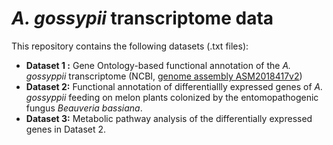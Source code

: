 # *A. gossypii* transcriptome data
This repository contains the following datasets (.txt files):

  * **Dataset 1 :** Gene Ontology-based functional annotation of the *A. gossyppii* transcriptome (NCBI, [genome assembly ASM2018417v2](https://www.ncbi.nlm.nih.gov/datasets/genome/GCF_020184175.1/))
  * **Dataset 2:** Functional annotation of differentiallly expressed genes of *A. gossyppii* feeding on melon plants colonized by the entomopathogenic fungus *Beauveria bassiana*.
  * **Dataset 3:** Metabolic pathway analysis of the differentially expressed genes in Dataset 2. 
